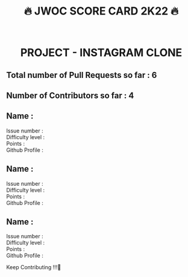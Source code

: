<h1 align="center">🔥 JWOC SCORE CARD 2K22 🔥</h1> <br>
<h1 align="center">PROJECT - INSTAGRAM CLONE</h1>

## Total number of Pull Requests so far : 6
## Number of Contributors so far : 4
  
## Name :  <br>
Issue number : <br>
Difficulty level : <br>
Points : <br>
Github Profile : <br>

## Name :  <br>
Issue number : <br>
Difficulty level : <br>
Points : <br>
Github Profile : <br>

## Name :  <br>
Issue number : <br>
Difficulty level : <br>
Points : <br>
Github Profile : <br>

Keep Contributing !!!🥳

